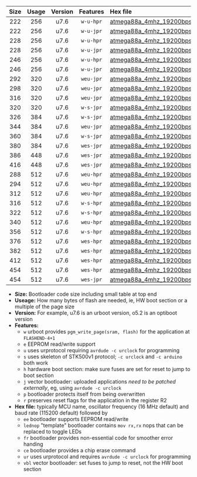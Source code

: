 |Size|Usage|Version|Features|Hex file|
|:-:|:-:|:-:|:-:|:--|
|222|256|u7.6|`w-u-hpr`|[atmega88a_4mhz_19200bps_ur.hex](https://raw.githubusercontent.com/stefanrueger/urboot/main//atmega88a_4mhz_19200bps_ur.hex)|
|222|256|u7.6|`w-u-jpr`|[atmega88a_4mhz_19200bps_ur_vbl.hex](https://raw.githubusercontent.com/stefanrueger/urboot/main//atmega88a_4mhz_19200bps_ur_vbl.hex)|
|228|256|u7.6|`w-u-hpr`|[atmega88a_4mhz_19200bps_lednop_ur.hex](https://raw.githubusercontent.com/stefanrueger/urboot/main//atmega88a_4mhz_19200bps_lednop_ur.hex)|
|228|256|u7.6|`w-u-jpr`|[atmega88a_4mhz_19200bps_lednop_ur_vbl.hex](https://raw.githubusercontent.com/stefanrueger/urboot/main//atmega88a_4mhz_19200bps_lednop_ur_vbl.hex)|
|246|256|u7.6|`w-u-hpr`|[atmega88a_4mhz_19200bps_lednop_fr_ur.hex](https://raw.githubusercontent.com/stefanrueger/urboot/main//atmega88a_4mhz_19200bps_lednop_fr_ur.hex)|
|246|256|u7.6|`w-u-jpr`|[atmega88a_4mhz_19200bps_lednop_fr_ur_vbl.hex](https://raw.githubusercontent.com/stefanrueger/urboot/main//atmega88a_4mhz_19200bps_lednop_fr_ur_vbl.hex)|
|292|320|u7.6|`weu-jpr`|[atmega88a_4mhz_19200bps_ee_ur_vbl.hex](https://raw.githubusercontent.com/stefanrueger/urboot/main//atmega88a_4mhz_19200bps_ee_ur_vbl.hex)|
|298|320|u7.6|`weu-jpr`|[atmega88a_4mhz_19200bps_ee_lednop_ur_vbl.hex](https://raw.githubusercontent.com/stefanrueger/urboot/main//atmega88a_4mhz_19200bps_ee_lednop_ur_vbl.hex)|
|316|320|u7.6|`weu-jpr`|[atmega88a_4mhz_19200bps_ee_lednop_fr_ur_vbl.hex](https://raw.githubusercontent.com/stefanrueger/urboot/main//atmega88a_4mhz_19200bps_ee_lednop_fr_ur_vbl.hex)|
|320|320|u7.6|`w-s-jpr`|[atmega88a_4mhz_19200bps_vbl.hex](https://raw.githubusercontent.com/stefanrueger/urboot/main//atmega88a_4mhz_19200bps_vbl.hex)|
|326|384|u7.6|`w-s-jpr`|[atmega88a_4mhz_19200bps_lednop_vbl.hex](https://raw.githubusercontent.com/stefanrueger/urboot/main//atmega88a_4mhz_19200bps_lednop_vbl.hex)|
|344|384|u7.6|`weu-jpr`|[atmega88a_4mhz_19200bps_ee_lednop_fr_ce_ur_vbl.hex](https://raw.githubusercontent.com/stefanrueger/urboot/main//atmega88a_4mhz_19200bps_ee_lednop_fr_ce_ur_vbl.hex)|
|360|384|u7.6|`w-s-jpr`|[atmega88a_4mhz_19200bps_lednop_fr_vbl.hex](https://raw.githubusercontent.com/stefanrueger/urboot/main//atmega88a_4mhz_19200bps_lednop_fr_vbl.hex)|
|380|384|u7.6|`wes-jpr`|[atmega88a_4mhz_19200bps_ee_vbl.hex](https://raw.githubusercontent.com/stefanrueger/urboot/main//atmega88a_4mhz_19200bps_ee_vbl.hex)|
|386|448|u7.6|`wes-jpr`|[atmega88a_4mhz_19200bps_ee_lednop_vbl.hex](https://raw.githubusercontent.com/stefanrueger/urboot/main//atmega88a_4mhz_19200bps_ee_lednop_vbl.hex)|
|416|448|u7.6|`wes-jpr`|[atmega88a_4mhz_19200bps_ee_lednop_fr_vbl.hex](https://raw.githubusercontent.com/stefanrueger/urboot/main//atmega88a_4mhz_19200bps_ee_lednop_fr_vbl.hex)|
|288|512|u7.6|`weu-hpr`|[atmega88a_4mhz_19200bps_ee_ur.hex](https://raw.githubusercontent.com/stefanrueger/urboot/main//atmega88a_4mhz_19200bps_ee_ur.hex)|
|294|512|u7.6|`weu-hpr`|[atmega88a_4mhz_19200bps_ee_lednop_ur.hex](https://raw.githubusercontent.com/stefanrueger/urboot/main//atmega88a_4mhz_19200bps_ee_lednop_ur.hex)|
|312|512|u7.6|`weu-hpr`|[atmega88a_4mhz_19200bps_ee_lednop_fr_ur.hex](https://raw.githubusercontent.com/stefanrueger/urboot/main//atmega88a_4mhz_19200bps_ee_lednop_fr_ur.hex)|
|316|512|u7.6|`w-s-hpr`|[atmega88a_4mhz_19200bps.hex](https://raw.githubusercontent.com/stefanrueger/urboot/main//atmega88a_4mhz_19200bps.hex)|
|322|512|u7.6|`w-s-hpr`|[atmega88a_4mhz_19200bps_lednop.hex](https://raw.githubusercontent.com/stefanrueger/urboot/main//atmega88a_4mhz_19200bps_lednop.hex)|
|340|512|u7.6|`weu-hpr`|[atmega88a_4mhz_19200bps_ee_lednop_fr_ce_ur.hex](https://raw.githubusercontent.com/stefanrueger/urboot/main//atmega88a_4mhz_19200bps_ee_lednop_fr_ce_ur.hex)|
|356|512|u7.6|`w-s-hpr`|[atmega88a_4mhz_19200bps_lednop_fr.hex](https://raw.githubusercontent.com/stefanrueger/urboot/main//atmega88a_4mhz_19200bps_lednop_fr.hex)|
|376|512|u7.6|`wes-hpr`|[atmega88a_4mhz_19200bps_ee.hex](https://raw.githubusercontent.com/stefanrueger/urboot/main//atmega88a_4mhz_19200bps_ee.hex)|
|382|512|u7.6|`wes-hpr`|[atmega88a_4mhz_19200bps_ee_lednop.hex](https://raw.githubusercontent.com/stefanrueger/urboot/main//atmega88a_4mhz_19200bps_ee_lednop.hex)|
|412|512|u7.6|`wes-hpr`|[atmega88a_4mhz_19200bps_ee_lednop_fr.hex](https://raw.githubusercontent.com/stefanrueger/urboot/main//atmega88a_4mhz_19200bps_ee_lednop_fr.hex)|
|454|512|u7.6|`wes-hpr`|[atmega88a_4mhz_19200bps_ee_lednop_fr_ce.hex](https://raw.githubusercontent.com/stefanrueger/urboot/main//atmega88a_4mhz_19200bps_ee_lednop_fr_ce.hex)|
|454|512|u7.6|`wes-jpr`|[atmega88a_4mhz_19200bps_ee_lednop_fr_ce_vbl.hex](https://raw.githubusercontent.com/stefanrueger/urboot/main//atmega88a_4mhz_19200bps_ee_lednop_fr_ce_vbl.hex)|

- **Size:** Bootloader code size including small table at top end
- **Useage:** How many bytes of flash are needed, ie, HW boot section or a multiple of the page size
- **Version:** For example, u7.6 is an urboot version, o5.2 is an optiboot version
- **Features:**
  + `w` urboot provides `pgm_write_page(sram, flash)` for the application at `FLASHEND-4+1`
  + `e` EEPROM read/write support
  + `u` uses urprotocol requiring `avrdude -c urclock` for programming
  + `s` uses skeleton of STK500v1 protocol; `-c urclock` and `-c arduino` both work
  + `h` hardware boot section: make sure fuses are set for reset to jump to boot section
  + `j` vector bootloader: uploaded applications *need to be patched externally*, eg, using `avrdude -c urclock`
  + `p` bootloader protects itself from being overwritten
  + `r` preserves reset flags for the application in the register R2
- **Hex file:** typically MCU name, oscillator frequency (16 MHz default) and baud rate (115200 default) followed by
  + `ee` bootloader supports EEPROM read/write
  + `lednop` "template" bootloader contains `mov rx,rx` nops that can be replaced to toggle LEDs
  + `fr` bootloader provides non-essential code for smoother error handing
  + `ce` bootloader provides a chip erase command
  + `ur` uses urprotocol and requires `avrdude -c urclock` for programming
  + `vbl` vector bootloader: set fuses to jump to reset, not the HW boot section
